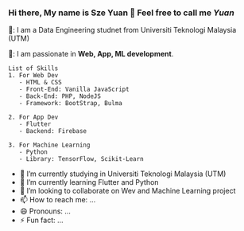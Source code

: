 ### Hi there, My name is **Sze Yuan** 👋 Feel free to call me *Yuan*
🔭: I am a Data Engineering studnet from Universiti Teknologi Malaysia (UTM)

🌱: I am passionate in **Web, App, ML development**.

    List of Skills
    1. For Web Dev
       - HTML & CSS
       - Front-End: Vanilla JavaScript
       - Back-End: PHP, NodeJS
       - Framework: BootStrap, Bulma

    2. For App Dev
       - Flutter
       - Backend: Firebase

    3. For Machine Learning
       - Python
       - Library: TensorFlow, Scikit-Learn


- 🔭 I’m currently studying in Universiti Teknologi Malaysia (UTM)
- 🌱 I’m currently learning Flutter and Python
- 👯 I’m looking to collaborate on Wev and Machine Learning project
- 📫 How to reach me: ...
- 😄 Pronouns: ...
- ⚡ Fun fact: ...

